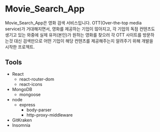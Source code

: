 # Movie_Search_App
Movie_Search_App은 영화 검색 서비스입니다. OTT(Over-the-top media service)가 거대해지면서, 영화를 제공하는 기업이 많아지고, 각 기업의 독점 컨텐츠도 생기고 있는 와중에 실제 유저(본인)가 원하는 영화를 찾으러 각 OTT 사이트를 방문하는것 대신 검색만으로 어떤 기업이 해당 컨텐츠를 제공해주는지 알려주기 위해 개발을 시작한 프로젝트.
## Tools
- React
  - react-router-dom
  - react-icons
- MongoDB
  - mongoose
- node
  - express
    - body-parser
    - http-proxy-middleware
- GitKraken
- Insomnia